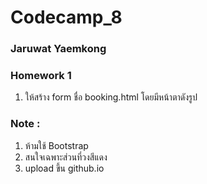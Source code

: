 # Codecamp_8

### Jaruwat Yaemkong
### Homework 1

1. ให้สร้าง form ชื่อ booking.html โดยมีหน้าตาดังรูป

### Note : 
1. ห้ามใช้ Bootstrap 
2. สนใจเฉพาะส่วนที่วงสีแดง
3. upload ขึ้น github.io 

